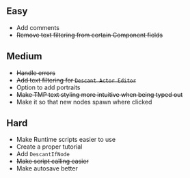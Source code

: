 ## Easy

- Add comments
- ~~Remove text filtering from certain Component fields~~



## Medium

- ~~Handle errors~~
- ~~Add text filtering for `Descant Actor Editor`~~
- Option to add portraits
- ~~Make TMP text styling more intuitive when being typed out~~
- Make it so that new nodes spawn where clicked



## Hard

- Make Runtime scripts easier to use
- Create a proper tutorial
- Add `DescantIfNode`
- ~~Make script calling easier~~
- Make autosave better